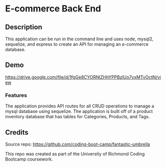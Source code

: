 # E-commerce Back End

## Description

This application can be run in the command line and uses node, mysql2, sequelize, and express to create an API for managing an e-commerce database.

## Demo

https://drive.google.com/file/d/1fgGe8CYORNlZHhYPPBzlUo7yxMTvOctN/view


### Features

The application provides API routes for all CRUD operations to manage a mysql database using sequelize. The application is built off of a product inventory database that has tables for Categories, Products, and Tags. 


## Credits

Source repo: https://github.com/coding-boot-camp/fantastic-umbrella

This repo was created as part of the University of Richmond Coding Bootcamp coursework.


